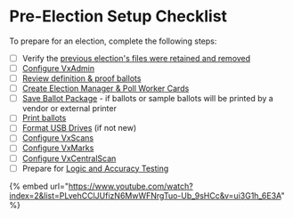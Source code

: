 # Pre-Election Setup Checklist

To prepare for an election, complete the following steps:

* [ ] Verify the [previous election's files were retained and removed](../after-election-night/retaining-and-removing-election-files.md)
* [ ] [Configure VxAdmin](configure-vxadmin.md)
* [ ] [Review definition & proof ballots](review-definition-proofing-ballots.md)
* [ ] [Create Election Manager & Poll Worker Cards](../hardware-setup/programming-cards.md)
* [ ] [Save Ballot Package](save-ballot-package.md) - if ballots or sample ballots will be printed by a vendor or external printer
* [ ] [Print ballots](ballots.md)
* [ ] [Format USB Drives](formatting-usb-drives.md) (if not new)
* [ ] [Configure VxScans](../Precinct-system-setup-diagnostics/configure-vxscan.md)
* [ ] [Configure VxMarks](../Precinct-system-setup-diagnostics/configuring-and-operating-vxmark.md)
* [ ] [Configure VxCentralScan](configure-ballot-scanner.md)
* [ ] Prepare for [Logic and Accuracy Testing](../l-and-a-testing/l-and-a-checklist.md)

{% embed url="https://www.youtube.com/watch?index=2&list=PLvehCClJUfizN6MwWFNrgTuo-Ub_9sHCc&v=ui3G1h_6E3A" %}
